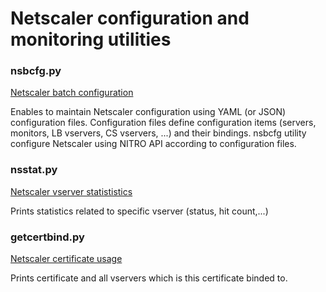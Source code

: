 # Netscaler configuration and monitoring utilities

### nsbcfg.py
[Netscaler batch configuration](nsbcfg.md)

Enables to maintain Netscaler configuration using YAML (or JSON) configuration files. Configuration files define configuration items (servers, monitors, LB vservers, CS vservers, ...) and their bindings. nsbcfg utility configure Netscaler using NITRO API according to configuration files.


### nsstat.py
[Netscaler vserver statististics](nsstat.md)

Prints statistics related to specific vserver (status, hit count,...)


### getcertbind.py
[Netscaler certificate usage](getcertbind.md)

Prints certificate and all vservers which is this certificate binded to.




